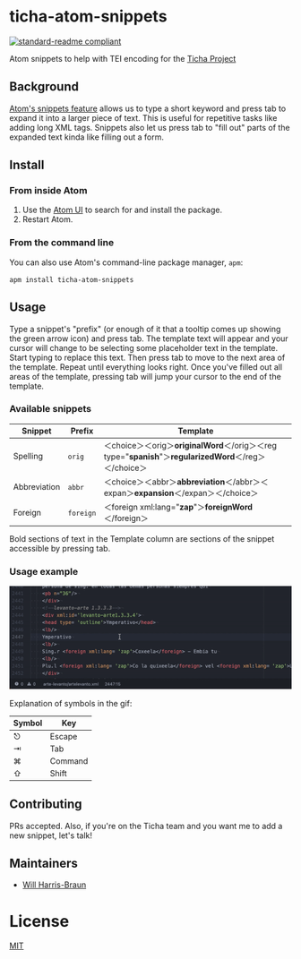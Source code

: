 # ticha-atom-snippets

[![standard-readme compliant](https://img.shields.io/badge/readme%20style-standard-brightgreen.svg?style=flat-square)](https://github.com/RichardLitt/standard-readme)

Atom snippets to help with TEI encoding for the [Ticha Project](https://ticha.haverford.edu/en/)

## Background

[Atom's snippets feature](https://flight-manual.atom.io/using-atom/sections/snippets/) allows us to type a short keyword and press tab to expand it into a larger piece of text. This is useful for repetitive tasks like adding long XML tags. Snippets also let us press tab to "fill out" parts of the expanded text kinda like filling out a form.

## Install

### From inside Atom

1. Use the [Atom UI](https://flight-manual.atom.io/using-atom/sections/atom-packages/#atom-packages) to search for and install the package.
2. Restart Atom.

### From the command line

You can also use Atom's command-line package manager, `apm`:

```
apm install ticha-atom-snippets
```

## Usage

Type a snippet's "prefix" (or enough of it that a tooltip comes up showing the green arrow icon) and press tab. The template text will appear and your cursor will change to be selecting some placeholder text in the template. Start typing to replace this text. Then press tab to move to the next area of the template. Repeat until everything looks right. Once you've filled out all areas of the template, pressing tab will jump your cursor to the end of the template.

### Available snippets

| Snippet      | Prefix    | Template                                                                                        |
|--------------|-----------|-------------------------------------------------------------------------------------------------|
| Spelling     | `orig`    | ＜choice＞＜orig＞**originalWord**＜/orig＞＜reg type="**spanish**"＞**regularizedWord**＜/reg＞＜/choice＞ |
| Abbreviation | `abbr`    | ＜choice＞＜abbr＞**abbreviation**＜/abbr＞＜expan＞**expansion**＜/expan＞＜/choice＞                      |
| Foreign      | `foreign` | ＜foreign xml:lang="**zap**"＞**foreignWord**＜/foreign＞                                           |

Bold sections of text in the Template column are sections of the snippet accessible by pressing tab.

### Usage example

![Example of a snippet being used](./snippets_example.gif)

Explanation of symbols in the gif:

| Symbol | Key     |
|--------|---------|
| ⎋      | Escape  |
| ⇥      | Tab     |
| ⌘      | Command |
| ⇧      | Shift   |

## Contributing

PRs accepted. Also, if you're on the Ticha team and you want me to add a new snippet, let's talk!

## Maintainers

* [Will Harris-Braun](https://github.com/qubist)

# License

[MIT](./LICENSE)
